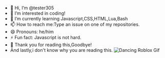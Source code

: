 - 👋 Hi, I’m @tester305
- 👀 I’m interested in coding!
- 🌱 I’m currently learning Javascript,CSS,HTML,Lua,Bash
- 📫 How to reach me:Type an issue on one of my repositories.
- 😄 Pronouns: he/him 
- ⚡ Fun fact: Javascript is not hard.
- 👀 Thank you for reading this,Goodbye!
- And lastly,i don't know why you are reading this.
![Dancing Roblox Gif ](https://media1.tenor.com/m/b7yO7lRVfsAAAAAd/dancing-roblox.gif)
<!---
tester305/tester305 is a ✨ special ✨ repository because its `README.md` (this file) appears on your GitHub profile.
You can click the Preview link to take a look at your changes.
--->
